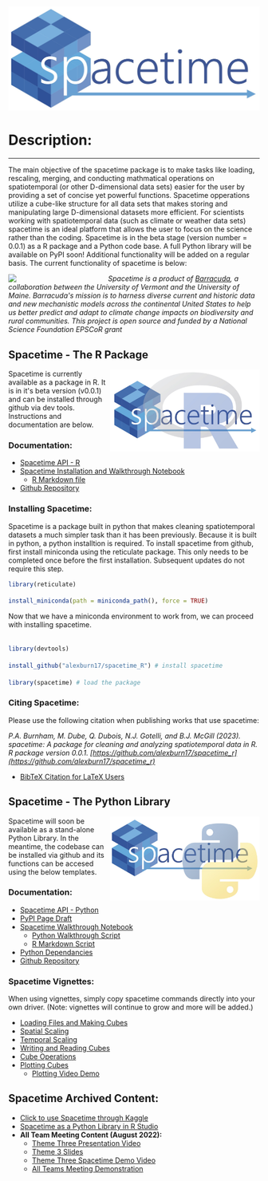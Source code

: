 ![spacetime logo](img/barraLogo.png)

# Description:

***
The main objective of the spacetime package is to make tasks like loading, rescaling, merging, and conducting mathmatical operations on spatiotemporal (or other D-dimensional data sets) easier for the user by providing a set of concise yet powerful functions. Spacetime opperations utilize a cube-like structure for all data sets that makes storing and manipulating large D-dimensional datasets more efficient. For scientists working with spatiotemporal data (such as climate or weather data sets) spacetime is an ideal platform that allows the user to focus on the science rather than the coding. Spacetime is in the beta stage (version number = 0.0.1) as a R package and a Python code base. A full Python library will be available on PyPI soon! Additional functionality will be added on a regular basis. The current functionality of spacetime is below:

<img src="img/barracuda_logo_final.png" width="200" align="left">

*Spacetime is a product of [Barracuda](https://biobarracuda.org/), a collaboration between the University of Vermont and the University of Maine. Barracuda's mission is to harness diverse current and historic data and new mechanistic models across the continental United States to help us better predict and adapt to climate change impacts on biodiversity and rural communities. This project is open source and funded by a National Science Foundation EPSCoR grant*






## Spacetime - The R Package 



<img src="img/st_R.png" width="300" align="right">

Spacetime is currently available as a package in R. It is in it's beta version (v0.0.1) and can be installed through github via dev tools. Instructions and documentation are below.




### Documentation: 
* [Spacetime API - R](documents/api-r.md)
* [Spacetime Installation and Walkthrough Notebook](spaceTime_vignettes/spacetimeDoc.html)
	* [R Markdown file](templates/spacetimeDoc.Rmd)
* [Github Repository](https://github.com/alexburn17/spacetime_r)

### Installing Spacetime:
Spacetime is a package built in python that makes cleaning spatiotemporal datasets a much simpler task than it has been previously. Because it is built in python, a python installtion is required. To install spacetime from github, first install miniconda using the reticulate package. This only needs to be completed once before the first installation. Subsequent updates do not require this step.

```r
library(reticulate)

install_miniconda(path = miniconda_path(), force = TRUE)
```


Now that we have a miniconda environment to work from, we can proceed with installing spacetime.

```r

library(devtools)

install_github("alexburn17/spacetime_R") # install spacetime

library(spacetime) # load the package

```

### Citing Spacetime:

Please use the following citation when publishing works that use spacetime:

*P.A. Burnham, M. Dube, Q. Dubois, N.J. Gotelli, and B.J. McGill (2023). spacetime: A package for cleaning and analyzing spatiotemporal data in
R. R package version 0.0.1. [https://github.com/alexburn17/spacetime_r](https://github.com/alexburn17/spacetime_r)*

* [BibTeX Citation for LaTeX Users](documents/spacetime_bibtex.txt)

## Spacetime - The Python Library 



<img src="img/st_Py.png" width="300" align="right"> 



Spacetime will soon be available as a stand-alone Python Library. In the meantime, the codebase can be installed via github and its functions can be accesed using the below templates.





### Documentation: 
* [Spacetime API - Python](documents/api.md)
* [PyPI Page Draft](documents/description.md)
* [Spacetime Walkthrough Notebook](spaceTime_vignettes/spacetime_walkthrough.html)
	* [Python Walkthrough Script](templates/spacetime_walkthrough.py) 
	* [R Markdown Script](templates/spacetime_walkthrough.Rmd)
* [Python Dependancies](documents/requires.txt)
* [Github Repository](https://github.com/alexburn17/spacetime_demo)

### Spacetime Vignettes:
When using vignettes, simply copy spacetime commands directly into your own driver. (Note: vignettes will continue to grow and more will be added.)

* [Loading Files and Making Cubes](spaceTime_vignettes/readingFiles.html)
* [Spatial Scaling](spaceTime_vignettes/scaling.html)
* [Temporal Scaling](spaceTime_vignettes/scalingTime.html)
* [Writing and Reading Cubes](spaceTime_vignettes/readAndWrite.html)
* [Cube Operations](spaceTime_vignettes/cubeOps.html)
* [Plotting Cubes](spaceTime_vignettes/plotting.html)
	* [Plotting Video Demo](https://youtu.be/qOAcEe4S32g) 



## Spacetime Archived Content:


* [Click to use Spacetime through Kaggle](spacetimeKaggle.md)
* [Spacetime as a Python Library in R Studio](pythonViaR.md)
* **All Team Meeting Content (August 2022):**
	* [Theme Three Presentation Video](https://www.youtube.com/watch?v=RIKNoj4rkmE)
	* [Theme 3 Slides](documents/All_Team_Theme3.pptx)
	* [Theme Three Spacetime Demo Video](https://www.youtube.com/watch?v=6yP55cXeoN4)
	* [All Teams Meeting Demonstration](spaceTime_vignettes/AllTeams_Demo.html)







